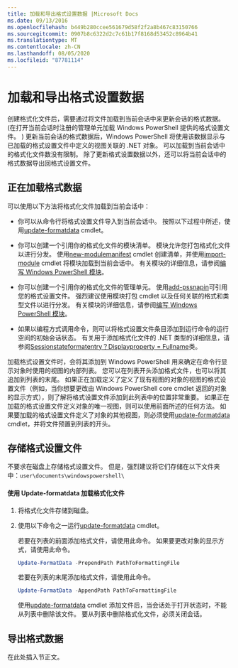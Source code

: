 ```yaml
---
title: 加载和导出格式设置数据 |Microsoft Docs
ms.date: 09/13/2016
ms.openlocfilehash: b449b280ccee561679d58f2f2a8b467c83150766
ms.sourcegitcommit: 0907b8c6322d2c7c61b17f8168d53452c8964b41
ms.translationtype: MT
ms.contentlocale: zh-CN
ms.lasthandoff: 08/05/2020
ms.locfileid: "87781114"
---
```

# <a name="loading-and-exporting-formatting-data"></a>加载和导出格式设置数据

创建格式化文件后，需要通过将文件加载到当前会话中来更新会话的格式数据。  (在打开当前会话时注册的管理单元加载 Windows PowerShell 提供的格式设置文件。 ) 更新当前会话的格式数据后，Windows PowerShell 将使用该数据显示与已加载的格式设置文件中定义的视图关联的 .NET 对象。 可以加载到当前会话中的格式化文件数没有限制。 除了更新格式设置数据以外，还可以将当前会话中的格式数据导出回格式设置文件。

## <a name="loading-format-data"></a>正在加载格式数据

可以使用以下方法将格式化文件加载到当前会话中：

- 你可以从命令行将格式设置文件导入到当前会话中。 按照以下过程中所述，使用[update-formatdata](/powershell/module/Microsoft.PowerShell.Utility/Update-FormatData) cmdlet。

- 你可以创建一个引用你的格式化文件的模块清单。 模块允许您打包格式化文件以进行分发。 使用[new-modulemanifest](/powershell/module/Microsoft.PowerShell.Core/New-ModuleManifest) cmdlet 创建清单，并使用[import-module](/powershell/module/Microsoft.PowerShell.Core/Import-Module) cmdlet 将模块加载到当前会话中。 有关模块的详细信息，请参阅[编写 Windows PowerShell 模块](../module/writing-a-windows-powershell-module.md)。

- 你可以创建一个引用你的格式化文件的管理单元。 使用[add-pssnapin](/dotnet/api/System.Management.Automation.PSSnapIn.Formats)可引用您的格式设置文件。 强烈建议使用模块打包 cmdlet 以及任何关联的格式和类型文件以进行分发。 有关模块的详细信息，请参阅[编写 Windows PowerShell 模块](../module/writing-a-windows-powershell-module.md)。

- 如果以编程方式调用命令，则可以将格式设置文件条目添加到运行命令的运行空间的初始会话状态。 有关用于添加格式化文件的 .NET 类型的详细信息，请参阅[Sessionstateformatentry？Displayproperty = Fullname](/dotnet/api/System.Management.Automation.Runspaces.SessionStateFormatEntry)类。

加载格式设置文件时，会将其添加到 Windows PowerShell 用来确定在命令行显示对象时使用的视图的内部列表。 您可以在列表开头添加格式文件，也可以将其追加到列表的末尾。 如果正在加载定义了定义了现有视图的对象的视图的格式设置文件（例如，当你想要更改由 Windows PowerShell core cmdlet 返回的对象的显示方式），则了解将格式设置文件添加到此列表中的位置非常重要。 如果正在加载的格式设置文件定义对象的唯一视图，则可以使用前面所述的任何方法。  如果要加载的格式设置文件定义了对象的其他视图，则必须使用[update-formatdata](/powershell/module/Microsoft.PowerShell.Utility/Update-FormatData) cmdlet，并将文件预置到列表的开头。

## <a name="storing-your-formatting-file"></a>存储格式设置文件

不要求在磁盘上存储格式设置文件。 但是，强烈建议将它们存储在以下文件夹中：`user\documents\windowspowershell\`

#### <a name="loading-a-format-file-using-import-formatdata"></a>使用 Update-formatdata 加载格式化文件

1. 将格式化文件存储到磁盘。

2. 使用以下命令之一运行[update-formatdata](/powershell/module/Microsoft.PowerShell.Utility/Update-FormatData) cmdlet。

   若要在列表的前面添加格式文件，请使用此命令。 如果要更改对象的显示方式，请使用此命令。

   ```powershell
   Update-FormatData -PrependPath PathToFormattingFile
   ```

   若要在列表的末尾添加格式文件，请使用此命令。

   ```powershell
   Update-FormatData -AppendPath PathToFormattingFile
   ```

   使用[update-formatdata](/powershell/module/Microsoft.PowerShell.Utility/Update-FormatData) cmdlet 添加文件后，当会话处于打开状态时，不能从列表中删除该文件。 要从列表中删除格式化文件，必须关闭会话。

## <a name="exporting-format-data"></a>导出格式数据

在此处插入节正文。

